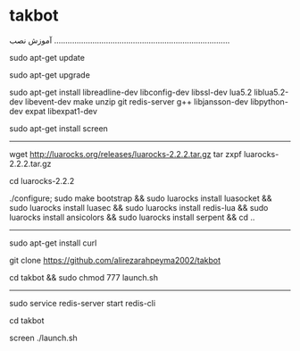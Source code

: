 # takbot
آموزش نصب
..............................................................................

sudo apt-get update

sudo apt-get upgrade

sudo apt-get install libreadline-dev libconfig-dev libssl-dev lua5.2 liblua5.2-dev libevent-dev make unzip git redis-server g++ libjansson-dev libpython-dev expat libexpat1-dev

sudo apt-get install screen

********************************************

wget http://luarocks.org/releases/luarocks-2.2.2.tar.gz
tar zxpf luarocks-2.2.2.tar.gz

cd luarocks-2.2.2 

./configure; sudo make bootstrap && sudo luarocks install luasocket && sudo luarocks install luasec && sudo luarocks install redis-lua && sudo luarocks install ansicolors && sudo luarocks install serpent && cd .. 

********************************************

sudo apt-get install curl 

git clone https://github.com/alirezarahpeyma2002/takbot

cd takbot && sudo chmod 777 launch.sh

********************************************

sudo service redis-server start redis-cli

cd takbot

screen ./launch.sh 
